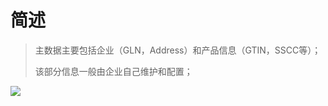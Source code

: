 # 简述

> 主数据主要包括企业（GLN，Address）和产品信息（GTIN，SSCC等）；
>
> 该部分信息一般由企业自己维护和配置；











![](file:///C:\Users\whyiu\AppData\Local\Temp\ksohtml\wps794D.tmp.jpg)

